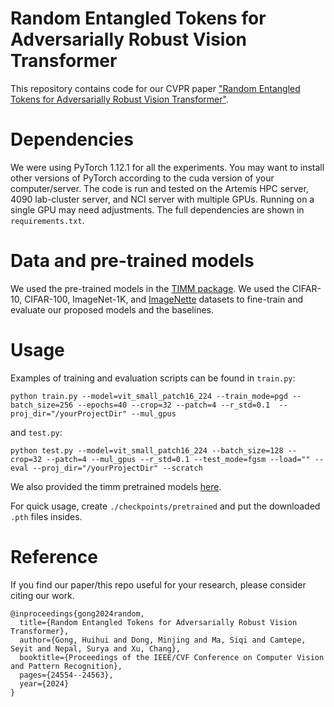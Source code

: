 # Random Entangled Tokens for Adversarially Robust Vision Transformer
This repository contains code for our CVPR paper ["Random Entangled Tokens for Adversarially Robust Vision Transformer"](https://openaccess.thecvf.com/content/CVPR2024/html/Gong_Random_Entangled_Tokens_for_Adversarially_Robust_Vision_Transformer_CVPR_2024_paper.html).

# Dependencies
We were using PyTorch 1.12.1 for all the experiments. You may want to install other versions of PyTorch according to the cuda version of your computer/server. The code is run and tested on the Artemis HPC server, 4090 lab-cluster server, and NCI server with multiple GPUs. Running on a single GPU may need adjustments. The full dependencies are shown in `requirements.txt`.

# Data and pre-trained models
We used the pre-trained models in the [TIMM package](https://github.com/guigrpa/timm). We used the CIFAR-10, CIFAR-100, ImageNet-1K, and [ImageNette](https://github.com/fastai/imagenette/) datasets to fine-train and evaluate our proposed models and the baselines. 

# Usage
Examples of training and evaluation scripts can be found in `train.py`:
```
python train.py --model=vit_small_patch16_224 --train_mode=pgd --batch_size=256 --epochs=40 --crop=32 --patch=4 --r_std=0.1  --proj_dir="/yourProjectDir" --mul_gpus
```
and `test.py`:
```
python test.py --model=vit_small_patch16_224 --batch_size=128 --crop=32 --patch=4 --mul_gpus --r_std=0.1 --test_mode=fgsm --load="" --eval --proj_dir="/yourProjectDir" --scratch
```
We also provided the timm pretrained models [here](https://drive.google.com/drive/folders/1sR3CrmTTBgTBvHIP-MLEBcdf5nO6ooUt?usp=sharing). 

For quick usage, create `./checkpoints/pretrained` and put the downloaded `.pth` files insides. 

# Reference
If you find our paper/this repo useful for your research, please consider citing our work.
```
@inproceedings{gong2024random,
  title={Random Entangled Tokens for Adversarially Robust Vision Transformer},
  author={Gong, Huihui and Dong, Minjing and Ma, Siqi and Camtepe, Seyit and Nepal, Surya and Xu, Chang},
  booktitle={Proceedings of the IEEE/CVF Conference on Computer Vision and Pattern Recognition},
  pages={24554--24563},
  year={2024}
}
```
